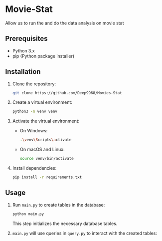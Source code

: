 # Movie-Stat 
Allow us to run the and do the data analysis on movie stat

## Prerequisites

- Python 3.x
- pip (Python package installer)

## Installation

1. Clone the repository:

    ```bash
    git clone https://github.com/Deep9968/Movies-Stat
    ```

2. Create a virtual environment:

    ```bash
    python3 -m venv venv
    ```

3. Activate the virtual environment:

    - On Windows:

        ```bash
        .\venv\Scripts\activate
        ```

    - On macOS and Linux:

        ```bash
        source venv/bin/activate
        ```

4. Install dependencies:

    ```bash
    pip install -r requirements.txt
    ```
## Usage

1. Run `main.py` to create tables in the database:

    ```bash
    python main.py
    ```

   This step initializes the necessary database tables.

2. `main.py` will use queries in `query.py` to interact with the created tables:







